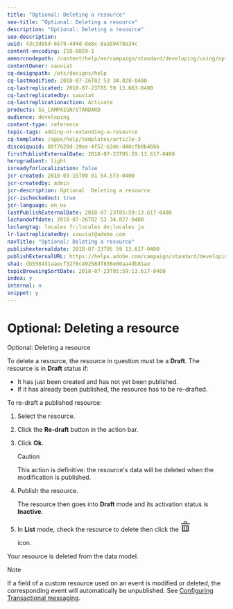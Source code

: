 ```yaml
---
title: "Optional: Deleting a resource"
seo-title: "Optional: Deleting a resource"
description: "Optional: Deleting a resource"
seo-description: 
uuid: 43c3d05d-6579-494d-8e8c-8aa59478a34c
content-encoding: ISO-8859-1
aemsrcnodepath: /content/help/en/campaign/standard/developing/using/optional--deleting-a-resource
contentOwner: sauviat
cq-designpath: /etc/designs/help
cq-lastmodified: 2018-07-26T02 53 34.828-0400
cq-lastreplicated: 2018-07-23T05 59 13.663-0400
cq-lastreplicatedby: sauviat
cq-lastreplicationaction: Activate
products: SG_CAMPAIGN/STANDARD
audience: developing
content-type: reference
topic-tags: adding-or-extending-a-resource
cq-template: /apps/help/templates/article-3
discoiquuid: 88f7620d-39ee-4f52-b3de-d40cfb9b46bb
firstPublishExternalDate: 2018-07-23T05:59:13.617-0400
herogradient: light
isreadyforlocalization: false
jcr-created: 2018-03-15T09 01 54.573-0400
jcr-createdby: admin
jcr-description: Optional  Deleting a resource
jcr-ischeckedout: true
jcr-language: en_us
lastPublishExternalDate: 2018-07-23T05:59:13.617-0400
lochandoffdate: 2018-07-26T02 53 34.827-0400
loclangtag: locales fr;locales de;locales ja
lr-lastreplicatedby: sauviat@adobe.com
navTitle: "Optional: Deleting a resource"
publishexternaldate: 2018-07-23T05 59 13.617-0400
publishExternalURL: https://helpx.adobe.com/campaign/standard/developing/using/optional--deleting-a-resource.html
sha1: db558431aaecf3278c49258df836e00aa4db81ae
topicBrowsingSortDate: 2018-07-23T05:59:13.617-0400
index: y
internal: n
snippet: y
---
```


# Optional: Deleting a resource

Optional: Deleting a resource

To delete a resource, the resource in question must be a **Draft**. The resource is in **Draft** status if:

* It has just been created and has not yet been published.
* If it has already been published, the resource has to be re-drafted.

To re-draft a published resource:

1. Select the resource.
2. Click the **Re-draft** button in the action bar.
3. Click **Ok**.

   >[!CAUTION]
   >
   >This action is definitive: the resource's data will be deleted when the modification is published.

4. Publish the resource.

   The resource then goes into **Draft** mode and its activation status is **Inactive**.

5. In **List** mode, check the resource to delete then click the  ![](assets/delete_darkgrey-24px.png)

   icon.

Your resource is deleted from the data model.

>[!NOTE]
>
>If a field of a custom resource used on an event is modified or deleted, the corresponding event will automatically be unpublished. See [Configuring Transactional messaging](../../administration/using/configuring-transactional-messaging.md).

